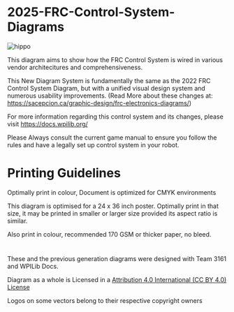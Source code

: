 # 2025-FRC-Control-System-Diagrams
![hippo](https://sacepcion.ca/wp-content/uploads/2024/07/frccs3.gif)

This diagram aims to show how the FRC Control System is wired in various vendor architecitures and comprehensiveness.

This New Diagram System is fundamentally the same as the 2022 FRC Control System Diagram, but with a unified visual design system and numerous usability improvements. (Read More about these changes at: https://sacepcion.ca/graphic-design/frc-electronics-diagrams/)

For more information regarding this control system and its changes, please visit https://docs.wpilib.org/ 

Please Always consult the current game manual to ensure you follow the rules and have a legally set up control system in your robot.

# Printing Guidelines
Optimally print in colour, Document is optimized for CMYK environments

This diagram is optimised for a 24 x 36 inch poster. Optimally print in that size, it may be printed in smaller or larger size provided its aspect ratio is similar.

Also print in colour, recommended 170 GSM or thicker paper, no bleed.


#
These and the previous generation diagrams were designed with Team 3161 and WPILib Docs.

Diagram as a whole is Licensed in a [Attribution 4.0 International (CC BY 4.0) License](https://creativecommons.org/licenses/by/4.0/)

Logos on some vectors belong to their respective copyright owners
